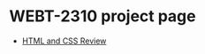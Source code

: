 # WEBT-2310 project page
<ul>
  <li><a href="./HTML_AND_CSS_REVIEW/index.html" target="_blank">HTML and CSS Review</a></li>
</ul>



